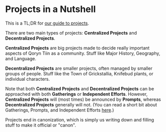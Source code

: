 # Projects in a Nutshell

This is a TL;DR for [our guide to projects](plan.md).

There are two main types of projects: **Centralized Projects** and **Decentralized Projects**.

**Centralized Projects** are big projects made to decide really important aspects of Qoryn Tiin as a community. Stuff like Major History, Geography, and Language.

**Decentralized Projects** are smaller projects, often managed by smaller groups of people. Stuff like the Town of Grickstallia, Knifebud plants, or individual characters.

Note that both **Centralized Projects** and **Decentralized Projects** can be approached with both **Gatherings** or **Independent Efforts**. However, **Centralized Projects** will (most times) be announced by **Prompts**, whereas **Decentralized Projects** generally will not. (You can read a short bit about Gatherings, Prompts, and Independent Efforts [here](prompt_info_short.md).)

Projects end in canonization, which is simply us writing down and filling stuff to make it official or "canon".
